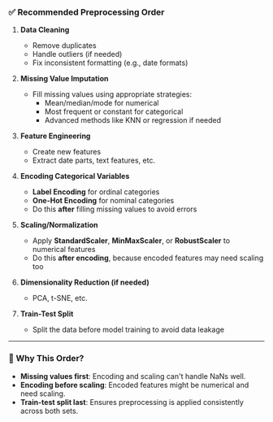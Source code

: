 
### ✅ **Recommended Preprocessing Order**

1. **Data Cleaning**
   - Remove duplicates
   - Handle outliers (if needed)
   - Fix inconsistent formatting (e.g., date formats)

2. **Missing Value Imputation**
   - Fill missing values using appropriate strategies:
     - Mean/median/mode for numerical
     - Most frequent or constant for categorical
     - Advanced methods like KNN or regression if needed

3. **Feature Engineering**
   - Create new features
   - Extract date parts, text features, etc.

4. **Encoding Categorical Variables**
   - **Label Encoding** for ordinal categories
   - **One-Hot Encoding** for nominal categories
   - Do this **after** filling missing values to avoid errors

5. **Scaling/Normalization**
   - Apply **StandardScaler**, **MinMaxScaler**, or **RobustScaler** to numerical features
   - Do this **after encoding**, because encoded features may need scaling too

6. **Dimensionality Reduction (if needed)**
   - PCA, t-SNE, etc.

7. **Train-Test Split**
   - Split the data before model training to avoid data leakage

---

### 🔄 Why This Order?

- **Missing values first**: Encoding and scaling can't handle NaNs well.
- **Encoding before scaling**: Encoded features might be numerical and need scaling.
- **Train-test split last**: Ensures preprocessing is applied consistently across both sets.

